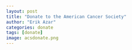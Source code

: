 ```yaml
---
layout: post
title: "Donate to the American Cancer Society"
author: "Erik Azar"
categories: donate
tags: [donate]
image: acsdonate.png
---
```

